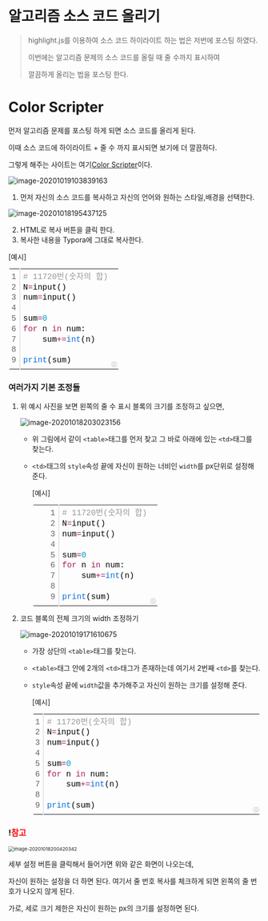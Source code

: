 # 알고리즘 소스 코드 올리기

> highlight.js를 이용하여 소스 코드 하이라이트 하는 법은 저번에 포스팅 하였다.
>
> 이번에는 알고리즘 문제의 소스 코드를 올릴 때 줄 수까지 표시하여 
>
> 깔끔하게 올리는 법을 포스팅 한다.





# Color Scripter

먼저 알고리즘 문제를 포스팅 하게 되면 소스 코드를 올리게 된다.

이때 소스 코드에 하이라이트 + 줄 수 까지 표시되면 보기에 더 깔끔하다.

그렇게 해주는 사이트는 여기[Color Scripter][]이다.



![image-20201019103839163](https://i.loli.net/2020/10/19/1aKdrvVNsXpBnTh.png)

1. 먼저 자신의 소스 코드를 복사하고 자신의 언어와 원하는 스타일,배경을 선택한다.

   

![image-20201018195437125](https://i.loli.net/2020/10/18/LrByzesMu865qoW.png)

2. HTML로 복사 버튼을 클릭 한다.
3. 복사한 내용을 Typora에 그대로 복사한다.

[예시]

<div class="colorscripter-code" style="color:#010101;font-family:Consolas, 'Liberation Mono', Menlo, Courier, monospace !important; position:relative !important;overflow:auto"><table class="colorscripter-code-table" style="margin:0;padding:0;border:none;border-radius:4px;" cellspacing="0" cellpadding="0"><tr><td style="padding:6px;border-right:2px solid #e5e5e5"><div style="margin:0;padding:0;word-break:normal;text-align:right;color:#666;font-family:Consolas, 'Liberation Mono', Menlo, Courier, monospace !important;line-height:130%"><div style="line-height:130%">1</div><div style="line-height:130%">2</div><div style="line-height:130%">3</div><div style="line-height:130%">4</div><div style="line-height:130%">5</div><div style="line-height:130%">6</div><div style="line-height:130%">7</div><div style="line-height:130%">8</div><div style="line-height:130%">9</div></div></td><td style="padding:6px 0;text-align:left"><div style="margin:0;padding:0;color:#010101;font-family:Consolas, 'Liberation Mono', Menlo, Courier, monospace !important;line-height:130%"><div style="padding:0 6px; white-space:pre; line-height:130%"><font color="#999999">#&nbsp;11720번(숫자의&nbsp;합)</font></div><div style="padding:0 6px; white-space:pre; line-height:130%">N<font color="#0086b3"></font><font color="#a71d5d">=</font>input()</div><div style="padding:0 6px; white-space:pre; line-height:130%">num<font color="#0086b3"></font><font color="#a71d5d">=</font>input()</div><div style="padding:0 6px; white-space:pre; line-height:130%">&nbsp;</div><div style="padding:0 6px; white-space:pre; line-height:130%">sum<font color="#0086b3"></font><font color="#a71d5d">=</font><font color="#0099cc">0</font></div><div style="padding:0 6px; white-space:pre; line-height:130%"><font color="#a71d5d">for</font>&nbsp;n&nbsp;<font color="#a71d5d">in</font>&nbsp;num:</div><div style="padding:0 6px; white-space:pre; line-height:130%">&nbsp;&nbsp;&nbsp;&nbsp;sum<font color="#0086b3"></font><font color="#a71d5d">+</font><font color="#0086b3"></font><font color="#a71d5d">=</font><font color="#066de2">int</font>(n)</div><div style="padding:0 6px; white-space:pre; line-height:130%">&nbsp;</div><div style="padding:0 6px; white-space:pre; line-height:130%"><font color="#066de2">print</font>(sum)</div></div></td><td style="vertical-align:bottom;padding:0 2px 4px 0"><a href="http://colorscripter.com/info#e" target="_blank" style="text-decoration:none;color:white"><span style="font-size:9px;word-break:normal;background-color:#e5e5e5;color:white;border-radius:10px;padding:1px">cs</span></a></td></tr></table></div>





### 여러가지 기본 조정들

1. 위 예시 사진을 보면 왼쪽의 줄 수 표시 블록의 크기를 조정하고 싶으면,

   ![image-20201018203023156](https://i.loli.net/2020/10/18/XOofE8erD5xNuGw.png)

   

   - 위 그림에서 같이 `<table>`태그를 먼저 찾고 그 바로 아래에 있는 `<td>`태그를 찾는다.

   - `<td>`태그의 `style`속성 끝에 자신이 원하는 너비인 `width`를 px단위로 설정해 준다.

     

     [예시]

     <div class="colorscripter-code" style="color:#010101;font-family:Consolas, 'Liberation Mono', Menlo, Courier, monospace !important; position:relative !important;overflow:auto"><table class="colorscripter-code-table" style="margin:0;padding:0;border:none;border-radius:4px;" cellspacing="0" cellpadding="0"><tr><td style="padding:6px;border-right:2px solid #e5e5e5;width:40px;"><div style="margin:0;padding:0;word-break:normal;text-align:right;color:#666;font-family:Consolas, 'Liberation Mono', Menlo, Courier, monospace !important;line-height:130%"><div style="line-height:130%">1</div><div style="line-height:130%">2</div><div style="line-height:130%">3</div><div style="line-height:130%">4</div><div style="line-height:130%">5</div><div style="line-height:130%">6</div><div style="line-height:130%">7</div><div style="line-height:130%">8</div><div style="line-height:130%">9</div></div></td><td style="padding:6px 0;text-align:left"><div style="margin:0;padding:0;color:#010101;font-family:Consolas, 'Liberation Mono', Menlo, Courier, monospace !important;line-height:130%"><div style="padding:0 6px; white-space:pre; line-height:130%"><font color="#999999">#&nbsp;11720번(숫자의&nbsp;합)</font></div><div style="padding:0 6px; white-space:pre; line-height:130%">N<font color="#0086b3"></font><font color="#a71d5d">=</font>input()</div><div style="padding:0 6px; white-space:pre; line-height:130%">num<font color="#0086b3"></font><font color="#a71d5d">=</font>input()</div><div style="padding:0 6px; white-space:pre; line-height:130%">&nbsp;</div><div style="padding:0 6px; white-space:pre; line-height:130%">sum<font color="#0086b3"></font><font color="#a71d5d">=</font><font color="#0099cc">0</font></div><div style="padding:0 6px; white-space:pre; line-height:130%"><font color="#a71d5d">for</font>&nbsp;n&nbsp;<font color="#a71d5d">in</font>&nbsp;num:</div><div style="padding:0 6px; white-space:pre; line-height:130%">&nbsp;&nbsp;&nbsp;&nbsp;sum<font color="#0086b3"></font><font color="#a71d5d">+</font><font color="#0086b3"></font><font color="#a71d5d">=</font><font color="#066de2">int</font>(n)</div><div style="padding:0 6px; white-space:pre; line-height:130%">&nbsp;</div><div style="padding:0 6px; white-space:pre; line-height:130%"><font color="#066de2">print</font>(sum)</div></div></td><td style="vertical-align:bottom;padding:0 2px 4px 0"><a href="http://colorscripter.com/info#e" target="_blank" style="text-decoration:none;color:white"><span style="font-size:9px;word-break:normal;background-color:#e5e5e5;color:white;border-radius:10px;padding:1px">cs</span></a></td></tr></table></div>





2. 코드 블록의 전체 크기의 width 조정하기

   ![image-20201019171610675](https://i.loli.net/2020/10/19/7tpgWIdFia1HqsT.png)

   - 가장 상단의 `<table>`태그를 찾는다.

   - `<table>`태그 안에 2개의 `<td>`태그가 존재하는데 여기서 2번째 `<td>`를 찾는다.

   - `style`속성 끝에 `width`값을 추가해주고 자신이 원하는 크기를 설정해 준다.

     

     [예시]
   
     <div class="colorscripter-code" style="color:#010101;font-family:Consolas, 'Liberation Mono', Menlo, Courier, monospace !important; position:relative !important;overflow:auto;"><table class="colorscripter-code-table" style="margin:0;padding:0;border:none;border-radius:4px;" cellspacing="0" cellpadding="0"><tr><td style="padding:6px;border-right:2px solid #e5e5e5"><div style="margin:0;padding:0;word-break:normal;text-align:right;color:#666;font-family:Consolas, 'Liberation Mono', Menlo, Courier, monospace !important;line-height:130%"><div style="line-height:130%">1</div><div style="line-height:130%">2</div><div style="line-height:130%">3</div><div style="line-height:130%">4</div><div style="line-height:130%">5</div><div style="line-height:130%">6</div><div style="line-height:130%">7</div><div style="line-height:130%">8</div><div style="line-height:130%">9</div></div></td><td style="padding:6px 0;text-align:left;width:500px;"><div style="margin:0;padding:0;color:#010101;font-family:Consolas, 'Liberation Mono', Menlo, Courier, monospace !important;line-height:130%"><div style="padding:0 6px; white-space:pre; line-height:130%"><font color="#999999">#&nbsp;11720번(숫자의&nbsp;합)</font></div><div style="padding:0 6px; white-space:pre; line-height:130%">N<font color="#0086b3"></font><font color="#a71d5d">=</font>input()</div><div style="padding:0 6px; white-space:pre; line-height:130%">num<font color="#0086b3"></font><font color="#a71d5d">=</font>input()</div><div style="padding:0 6px; white-space:pre; line-height:130%">&nbsp;</div><div style="padding:0 6px; white-space:pre; line-height:130%">sum<font color="#0086b3"></font><font color="#a71d5d">=</font><font color="#0099cc">0</font></div><div style="padding:0 6px; white-space:pre; line-height:130%"><font color="#a71d5d">for</font>&nbsp;n&nbsp;<font color="#a71d5d">in</font>&nbsp;num:</div><div style="padding:0 6px; white-space:pre; line-height:130%">&nbsp;&nbsp;&nbsp;&nbsp;sum<font color="#0086b3"></font><font color="#a71d5d">+</font><font color="#0086b3"></font><font color="#a71d5d">=</font><font color="#066de2">int</font>(n)</div><div style="padding:0 6px; white-space:pre; line-height:130%">&nbsp;</div><div style="padding:0 6px; white-space:pre; line-height:130%"><font color="#066de2">print</font>(sum)</div></div></td><td style="vertical-align:bottom;padding:0 2px 4px 0"><a href="http://colorscripter.com/info#e" target="_blank" style="text-decoration:none;color:white"><span style="font-size:9px;word-break:normal;background-color:#e5e5e5;color:white;border-radius:10px;padding:1px">cs</span></a></td></tr></table></div>





### !<span style="color:red">참고</span>

<img src="https://i.loli.net/2020/10/18/8UPJX5dBc47ub9W.png" alt="image-20201018200420342" style="zoom:67%;" />

세부 설정 버튼을 클릭해서 들어가면 위와 같은 화면이 나오는데,

자신이 원하는 설정을 더 하면 된다. 여기서 줄 번호 복사를 체크하게 되면 왼쪽의 줄 번호가 나오지 않게 된다.

가로, 세로 크기 제한은 자신이 원하는 px의 크기를 설정하면 된다.



[Color Scripter]:https://colorscripter.com/